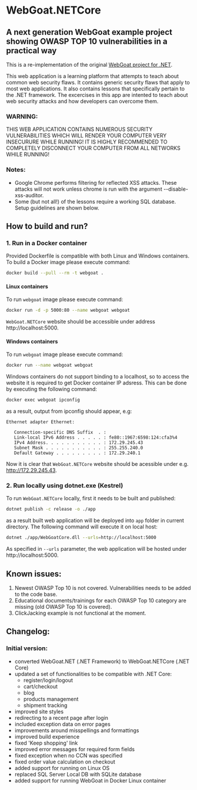 # WebGoat.NETCore

## A next generation WebGoat example project showing OWASP TOP 10 vulnerabilities in a practical way

This is a re-implementation of the original [WebGoat project for .NET](https://github.com/jerryhoff/WebGoat.NET).

This web application is a learning platform that attempts to teach about
common web security flaws. It contains generic security flaws that apply to
most web applications. It also contains lessons that specifically pertain to
the .NET framework. The excercises in this app are intented to teach about 
web security attacks and how developers can overcome them.

### WARNING: 
THIS WEB APPLICATION CONTAINS NUMEROUS SECURITY VULNERABILITIES 
WHICH WILL RENDER YOUR COMPUTER VERY INSECURURE WHILE RUNNING! IT IS HIGHLY
RECOMMENDED TO COMPLETELY DISCONNECT YOUR COMPUTER FROM ALL NETWORKS WHILE
RUNNING!

### Notes:
 - Google Chrome performs filtering for reflected XSS attacks. These attacks
   will not work unless chrome is run with the argument 
   --disable-xss-auditor. 
- Some (but not all!) of the lessons require a working SQL database. Setup
  guidelines are shown below.

## How to build and run?

### 1. Run in a Docker container

Provided Dockerfile is compatible with both Linux and Windows containers.  
To build a Docker image please execute command:

```sh
docker build --pull --rm -t webgoat .
```

#### Linux containers

To run `webgoat` image please execute command:

```sh
docker run -d -p 5000:80 --name webgoat webgoat
```

`WebGoat.NETCore` website should be accessible under address http://localhost:5000.

#### Windows containers

To run `webgoat` image please execute command:

```sh
docker run --name webgoat webgoat
```

Windows containers do not support binding to a localhost, so to access the website it is required to get Docker container IP adsress. This can be done by executing the following command:

```sh
docker exec webgoat ipconfig
```
as a result, output from ipconfig should appear, e.g:

```
Ethernet adapter Ethernet:

   Connection-specific DNS Suffix  . : 
   Link-local IPv6 Address . . . . . : fe80::1967:6598:124:cfa3%4
   IPv4 Address. . . . . . . . . . . : 172.29.245.43
   Subnet Mask . . . . . . . . . . . : 255.255.240.0
   Default Gateway . . . . . . . . . : 172.29.240.1
```
Now it is clear that `WebGoat.NETCore` website should be acessible under e.g. http://172.29.245.43.

### 2. Run locally using dotnet.exe (Kestrel)

To run `WebGoat.NETCore` locally, first it needs to be built and published:

```sh
dotnet publish -c release -o ./app 
```

as a result built web application will be deployed into `app` folder in current directory. The following command will execute it on local host:

```sh
dotnet ./app/WebGoatCore.dll --urls=http://localhost:5000
```
As specified in `--urls` parameter, the web application will be hosted under http://localhost:5000.

## Known issues:

1. Newest OWASP Top 10 is not covered. Vulnerabilities needs to be added to the code base.
2. Educational documents/trainings for each OWASP Top 10 category are missing (old OWASP Top 10 is covered).
3. ClickJacking example is not functional at the moment.

## Changelog:

### Initial version:
- converted WebGoat.NET (.NET Framework) to WebGoat.NETCore (.NET Core)
- updated a set of functionalities to be compatible with .NET Core:
    - register/login/logout
    - cart/checkout
    - blog
    - products management
    - shipment tracking
- improved site styles
- redirecting to a recent page after login
- included exception data on error pages
- improvements around misspellings and formattings
- improved build experience
- fixed 'Keep shopping' link
- improved error messages for required form fields
- fixed exception when no CCN was specified
- fixed order value calculation on checkout
- added support for running on Linux OS
- replaced SQL Server Local DB with SQLite database
- added support for running WebGoat in Docker Linux container




